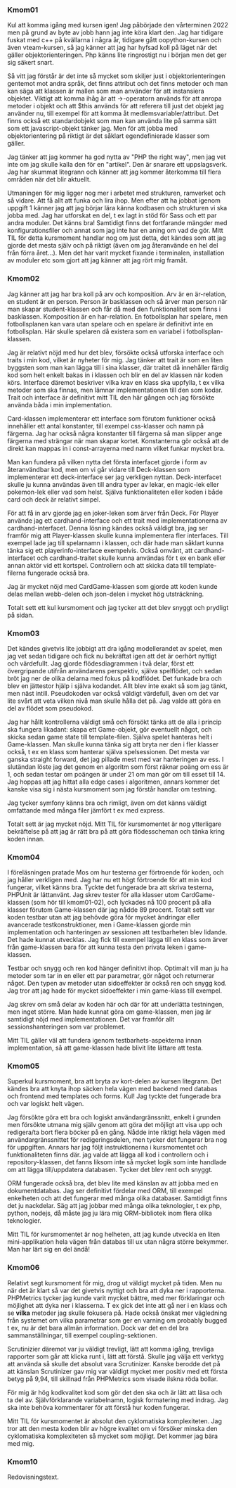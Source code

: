 <a name="kmom01"></a>

### Kmom01
Kul att komma igång med kursen igen! Jag påbörjade den vårterminen 2022 men på grund av byte av jobb hann jag inte köra klart den. Jag har tidigare fuskat med c++ på kvällarna i några år, tidigare gått oopython-kursen och även vteam-kursen, så jag känner att jag har hyfsad koll på läget när det gäller objektorienteringen. Php känns lite ringrostigt nu i början men det ger sig säkert snart.

Så vitt jag förstår är det inte så mycket som skiljer just i objektorienteringen gentemot mot andra språk, det finns attribut och det finns metoder och man kan säga att klassen är mallen som man använder för att instansiera objektet. Viktigt att komma ihåg är att ->-operatorn används för att anropa metoder i objekt och att $this används för att referera till just det objekt jag använder nu, till exempel för att komma åt medlemsvariabler/attribut. Det finns också ett standardobjekt som man kan använda lite på samma sätt som ett javascript-objekt tänker jag. Men för att jobba med objektorientering på riktigt är det såklart egendefinierade klasser som gäller.

Jag tänker att jag kommer ha god nytta av "PHP the right way", men jag vet inte om jag skulle kalla den för en "artikel". Den är snarare ett uppslagsverk. Jag har skummat litegrann och känner att jag kommer återkomma till flera områden när det blir aktuellt.

Utmaningen för mig ligger nog mer i arbetet med strukturen, ramverket och så vidare. Att få allt att funka och lira ihop. Men efter att ha jobbat igenom uppgift 1 känner jag att jag börjar lära känna kodbasen och strukturen vi ska jobba med. Jag har utforskat en del, t ex lagt in stöd för Sass och ett par andra moduler. Det känns bra! Samtidigt finns det fortfarande mängder med konfigurationsfiler och annat som jag inte har en aning om vad de gör. Mitt TIL för detta kursmoment handlar nog om just detta, det kändes som att jag gjorde det mesta själv och på riktigt (även om jag återanvände en hel del från förra året...). Men det har varit mycket fixande i terminalen, installation av moduler etc som gjort att jag känner att jag rört mig framåt.

<a name="kmom02"></a>

### Kmom02

Jag känner att jag har bra koll på arv och komposition. Arv är en är-relation, en student är en person. Person är basklassen och så ärver man person när man skapar student-klassen och får då med den funktionalitet som finns i basklassen. Komposition är en har-relation. En fotbollsplan har spelare, men fotbollsplanen kan vara utan spelare och en spelare är definitivt inte en fotbollsplan. Här skulle spelaren då existera som en variabel i fotbollsplan-klassen. 

Jag är relativt nöjd med hur det blev, försökte också utforska interface och traits i min kod, vilket är nyheter för mig. Jag tänker att trait är som en liten byggsten som man kan lägga till i sina klasser, där traitet då innehåller färdig kod som helt enkelt bakas in i klassen och blir en del av klassen när koden körs. Interface däremot beskriver vilka krav en klass ska uppfylla, t ex vilka metoder som ska finnas, men lämnar implementationen till den som kodar. Trait och interface är definitivt mitt TIL den här gången och jag försökte använda båda i min implementation.

Card-klassen implementerar ett interface som förutom funktioner också innehåller ett antal konstanter, till exempel css-klasser och namn på färgerna. Jag har också några konstanter till färgerna så man slipper ange färgerna med strängar när man skapar kortet. Konstanterna gör också att de direkt kan mappas in i const-arrayerna med namn vilket funkar mycket bra. 

Man kan fundera på vilken nytta det första interfacet gjorde i form av återanvändbar kod, men om vi går vidare till Deck-klassen som implementerar ett deck-interface ser jag verkligen nyttan. Deck-interfacet skulle ju kunna användas även till andra typer av lekar, en magic-lek eller pokemon-lek eller vad som helst. Själva funktionaliteten eller koden i både card och deck är relativt simpel. 

För att få in arv gjorde jag en joker-leken som ärver från Deck. För Player använde jag ett cardhand-interface och ett trait med implementationerna av cardhand-interfacet. Denna lösning kändes också väldigt bra, jag ser framför mig att Player-klassen skulle kunna implementera fler interfaces. Till exempel lade jag till spelarnamn i klassen, och där hade man såklart kunna tänka sig ett playerinfo-interface exempelvis. Också omvänt, att cardhand-interfacet och cardhand-traitet skulle kunna användas för t ex en bank eller annan aktör vid ett kortspel. Controllern och att skicka data till template-filerna fungerade också bra.

Jag är mycket nöjd med CardGame-klassen som gjorde att koden kunde delas mellan webb-delen och json-delen i mycket hög utsträckning.

Totalt sett ett kul kursmoment och jag tycker att det blev snyggt och prydligt på sidan.

<a name="kmom03"></a>

### Kmom03

Det kändes givetvis lite jobbigt att dra igång modellerandet av spelet, men jag vet sedan tidigare och fick nu bekräftat igen att det är oerhört nyttigt och värdefullt. Jag gjorde flödesdiagrammen i två delar, först ett övergripande utifrån användarens perspektiv, själva spelflödet, och sedan bröt jag ner de olika delarna med fokus på kodflödet. Det funkade bra och blev en jättestor hjälp i själva kodandet. Allt blev inte exakt så som jag tänkt, men näst intill. Pseudokoden var också väldigt värdefull, även om det var lite svårt att veta vilken nivå man skulle hålla det på. Jag valde att göra en del av flödet som pseudokod. 

Jag har hållt kontrollerna väldigt små och försökt tänka att de alla i princip ska fungera likadant: skapa ett Game-objekt, gör eventuellt något, och skicka sedan game state till template-filen. Själva spelet hanteras helt i Game-klassen. Man skulle kunna tänka sig att bryta ner den i fler klasser också, t ex en klass som hanterar själva spelsessionen. Det mesta var ganska straight forward, det jag pillade mest med var hanteringen av ess. I slutändan löste jag det genom en algoritm som först räknar poäng om ess är 1, och sedan testar om poängen är under 21 om man gör om till esset till 14. Jag hoppas att jag hittat alla edge cases i algoritmen, annars kommer det kanske visa sig i nästa kursmoment som jag förstår handlar om testning. 

Jag tycker symfony känns bra och rimligt, även om det känns väldigt omfattande med många filer jämfört t ex med express. 

Totalt sett är jag mycket nöjd. Mitt TIL för kursmomentet är nog ytterligare bekräftelse på att jag är rätt bra på att göra flödesscheman och tänka kring koden innan.

<a name="kmom04"></a>

### Kmom04

I föreläsningen pratade Mos om hur testerna ger förtroende för koden, och jag håller verkligen med. Jag har nu ett högt förtroende för att min kod fungerar, vilket känns bra. Tyckte det fungerade bra att skriva testerna, PHPUnit är lättanvänt. Jag skrev tester för alla klasser utom CardGame-klassen (som hör till kmom01-02), och lyckades nå 100 procent på alla klasser förutom Game-klassen där jag nådde 89 procent. Totalt sett var koden testbar utan att jag behövde göra för mycket ändringar eller avancerade testkonstruktioner, men i Game-klassen gjorde min implementation och hanteringen av sessionen att testbarheten blev lidande. Det hade kunnat utvecklas. Jag fick till exempel lägga till en klass som ärver från game-klassen bara för att kunna testa den privata leken i game-klassen.

Testbar och snygg och ren kod hänger definitivt ihop. Optimalt vill man ju ha metoder som tar in en eller ett par parametrar, gör något och returnerar något. Den typen av metoder utan sidoeffekter är också ren och snygg kod. Jag tror att jag hade för mycket sidoeffekter i min game-klass till exempel.

Jag skrev om små delar av koden här och där för att underlätta testningen, men inget större. Man hade kunnat göra om game-klassen, men jag är samtidigt nöjd med implementationen. Det var framför allt sessionshanteringen som var problemet.

Mitt TIL gäller väl att fundera igenom testbarhets-aspekterna innan implementation, så att game-klassen hade blivit lite lättare att testa.


<a name="kmom05"></a>

### Kmom05

Superkul kursmoment, bra att bryta av kort-delen av kursen litegrann. Det kändes bra att knyta ihop säcken hela vägen med backend med databas och frontend med templates och forms. Kul! Jag tyckte det fungerade bra och var logiskt helt vägen.

Jag försökte göra ett bra och logiskt användargränssnitt, enkelt i grunden men försökte utmana mig själv genom att göra det möjligt att visa upp och redigera/ta bort flera böcker på en gång. Nådde inte riktigt hela vägen med användargränssnittet för redigeringsdelen, men tycker det fungerar bra nog för uppgiften. Annars har jag följt instruktionerna i kursmomentet och funktionaliteten finns där. jag valde att lägga all kod i controllern och i repository-klassen, det fanns liksom inte så mycket logik som inte handlade om att lägga till/uppdatera databasen. Tycker det blev rent och snyggt. 

ORM fungerade också bra, det blev lite med känslan av att jobba med en dokumentdatabas. Jag ser definitivt fördelar med ORM, till exempel enkelheten och att det fungerar med många olika databaser. Samtidigt finns det ju nackdelar. Säg att jag jobbar med många olika teknologier, t ex php, python, nodejs, då måste jag ju lära mig ORM-bibliotek inom flera olika teknologier.

Mitt TIL för kursmomentet är nog helheten, att jag kunde utveckla en liten mini-applikation hela vägen från databas till ux utan några större bekymmer. Man har lärt sig en del ändå!

<a name="kmom06"></a>

### Kmom06

Relativt segt kursmoment för mig, drog ut väldigt mycket på tiden. Men nu när det är klart så var det givetvis nyttigt och bra att dyka ner i rapporterna. PHPMetrics tycker jag kunde varit mycket bättre, med mer förklaringar och möjlighet att dyka ner i klasserna. T ex gick det inte att gå ner i en klass och se **vilka** metoder jag skulle fokusera på. Hade också önskat mer vägledning från systemet om vilka parametrar som ger en varning om probably bugged t ex, nu är det bara allmän information. Dock var det en del bra sammanställningar, till exempel coupling-sektionen. 

Scrutinizier däremot var ju väldigt trevligt, lätt att komma igång, trevliga rapporter som går att klicka runt i, lätt att förstå. Skulle jag välja ett verktyg att använda så skulle det absolut vara Scrutinizer. Kanske berodde det på att känslan Scrutinizer gav mig var väldigt mycket mer positiv med ett första betyg på 9,94, till skillnad från PHPMetrics som visade ilskna röda bollar.

För mig är hög kodkvalitet kod som gör det den ska och är lätt att läsa och ta del av. Självförklarande variabelnamn, logisk formatering med indrag. Jag ska inte behöva kommentarer för att förstå hur koden fungerar. 

Mitt TIL för kursmomentet är absolut den cyklomatiska komplexiteten. Jag tror att den mesta koden blir av högre kvalitet om vi försöker minska den cyklomatiska komplexiteten så mycket som möjligt. Det kommer jag bära med mig.


<a name="kmom10"></a>

### Kmom10

Redovisningstext.